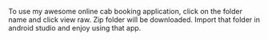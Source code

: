 To use my awesome online cab booking application, click on the folder name and click view raw. Zip folder will be downloaded. Import that folder in android studio and enjoy using that app.
